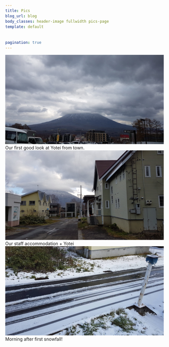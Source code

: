 ```yaml
---
title: Pics
blog_url: blog
body_classes: header-image fullwidth pics-page
template: default


pagination: true
---
```


<div class="pics-container">
    <div class="image large">
        <a rel="lightbox" data-width="1280" data-height="800" href="/user/pages/images/yotei1.jpg"><img title="Yotei" src="/user/pages/images/yotei1.jpg" /></a>
        <span class="text">Our first good look at Yotei from town.</span>
    </div>
    <div class="image large">
        <a rel="lightbox" data-width="1280" data-height="800" href="/user/pages/images/renient-yotei.jpg"><img title="Yotei" src="/user/pages/images/renient-yotei.jpg" /></a>
        <span class="text">Our staff accommodation + Yotei</span>
    </div>
    <div class="image large">
        <a rel="lightbox" data-width="1280" data-height="800" href="/user/pages/images/first-snow.jpg"><img title="Yotei" src="/user/pages/images/first-snow.jpg" /></a>
        <span class="text">Morning after first snowfall!</span>
    </div>   
</div>

